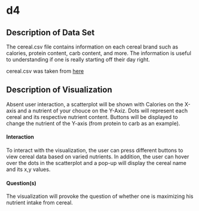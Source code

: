 # d4

## Description of Data Set
The cereal.csv file contains information on each cereal brand such as calories, protein content, carb content, and more.
The information is useful to understanding if one is really starting off their day right.

cereal.csv was taken from [here](https://gist.github.com/SinnerShanky/925f08febd10b40b8b5e)

## Description of Visualization
Absent user interaction, a scatterplot will be shown with Calories on the X-axis and a nutrient of your chouce on the Y-Axiz. Dots will represent each cereal and its respective nutrient content. Buttons will be displayed to change the nutrient of the Y-axis (from protein to carb as an example).

#### Interaction
To interact with the visualization, the user can press different buttons to view cereal data based on varied nutrients. In addition, the user can hover over the dots in the scatterplot and a pop-up will display the cereal name and its x,y values.

#### Question(s)
The visualization will provoke the question of whether one is maximizing his nutrient intake from cereal.


